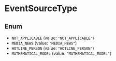 # EventSourceType

## Enum

* `NOT_APPLICABLE` (value: `"NOT_APPLICABLE"`)
* `MEDIA_NEWS` (value: `"MEDIA_NEWS"`)
* `HOTLINE_PERSON` (value: `"HOTLINE_PERSON"`)
* `MATHEMATICAL_MODEL` (value: `"MATHEMATICAL_MODEL"`)

